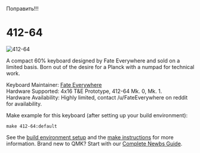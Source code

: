Поправить!!!

# 412-64

![412-64](image_here)

A compact 60% keyboard designed by Fate Everywhere and sold on a limited basis. Born out of the desire for a Planck with a numpad for technical work.

Keyboard Maintainer: [Fate Everywhere](https://github.com/fateeverywhere)  
Hardware Supported: 4x16 T&E Prototype, 412-64 Mk. 0, Mk. 1.  
Hardware Availability: Highly limited, contact /u/FateEverywhere on reddit for availability.

Make example for this keyboard (after setting up your build environment):

    make 412-64:default

See the [build environment setup](https://docs.qmk.fm/#/getting_started_build_tools) and the [make instructions](https://docs.qmk.fm/#/getting_started_make_guide) for more information. Brand new to QMK? Start with our [Complete Newbs Guide](https://docs.qmk.fm/#/newbs).